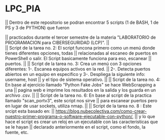 # LPC_PIA
|| Dentro de este repositorio se podran encontrar 5 scripts (1 de BASH, 1 de PS y 3 de PYTHON) que fueron 

|| practicados durante el tercer semestre de la materia "LABORATORIO de PROGRAMACION para CIBERSEGURIDAD (LCP)".
||  
|| Script de la tarea no. 2: El script funcona primero como un menú donde tienes diferentes opciones, todas
|| relacionadas al escaneo de puertos en PowerShell o salir. El Script basicamente funciona para eso, escanear
|| puertos.
||
|| Script de la tarea no. 3: Crea un menú con 3 opciones diferentes: 1-. Escanea equipos activos en la red.
|| 2-. Detecta puertos abiertos en un equipo en especifico y 3-. Despliega la siguiente info: username, host
|| y el tipo de sistema operativo.
||
|| Script de la tarea no. 4: En base al ejercicio llamado "Python Fake Jobs" se hace WebScrapping a una 
|| pagina web e imprime los resultados en la salida y los guarda en un archivo .csv.
|| 
|| Script de la tarea no. 6: En base al script de la practica llamado "scan_portv3", este script nos sirve
|| para escanear puertos pero en lugar de usar sockets, utiliza nmap.
||
|| Script de la tarea no. 8 : Este srcipt esta basado en:
|| https://blog.nubecolectiva.com/como-crear-nuestro-primer-programa-o-software-ejecutable-con-python/, 
|| y lo que hace el script es crear un reloj en un ejecutable con las caracteristicas que se le hayan
|| declarado anteriormente en el script, como el fondo, la fuente, etc.
